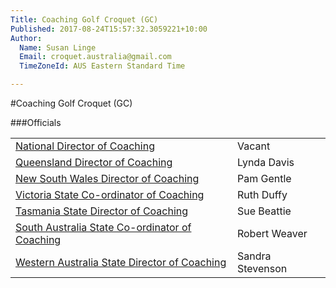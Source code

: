 ```yaml
---
Title: Coaching Golf Croquet (GC)
Published: 2017-08-24T15:57:32.3059221+10:00
Author:
  Name: Susan Linge
  Email: croquet.australia@gmail.com
  TimeZoneId: AUS Eastern Standard Time

---
```

#Coaching Golf Croquet (GC)

###Officials

| | |
|-|-|
|[National Director of Coaching](mailto:ncdgc@croquet-australia.com.au)|Vacant | |
|[Queensland Director of Coaching](mailto:coaching@croquetqld.org)|Lynda Davis|0416 013 390|
|[New South Wales Director of Coaching](mailto:pamgentle@bigpond.com)|Pam Gentle |0423 411 289|
|[Victoria State Co-ordinator of Coaching](mailto:coaching@croquetvic.asn.au)|Ruth Duffy |02.6033 3864|
|[Tasmania State Director of Coaching](mailto:btbunch@vision.net.au)|Sue Beattie |03.6229 5702|
|[South Australia State Co-ordinator of Coaching](mailto:gccoaching@croquetsa.com.au)|Robert Weaver |0407 796 265|
|[Western Australia State Director of Coaching](mailto:sandras1901@hotmail.com)|Sandra Stevenson| |